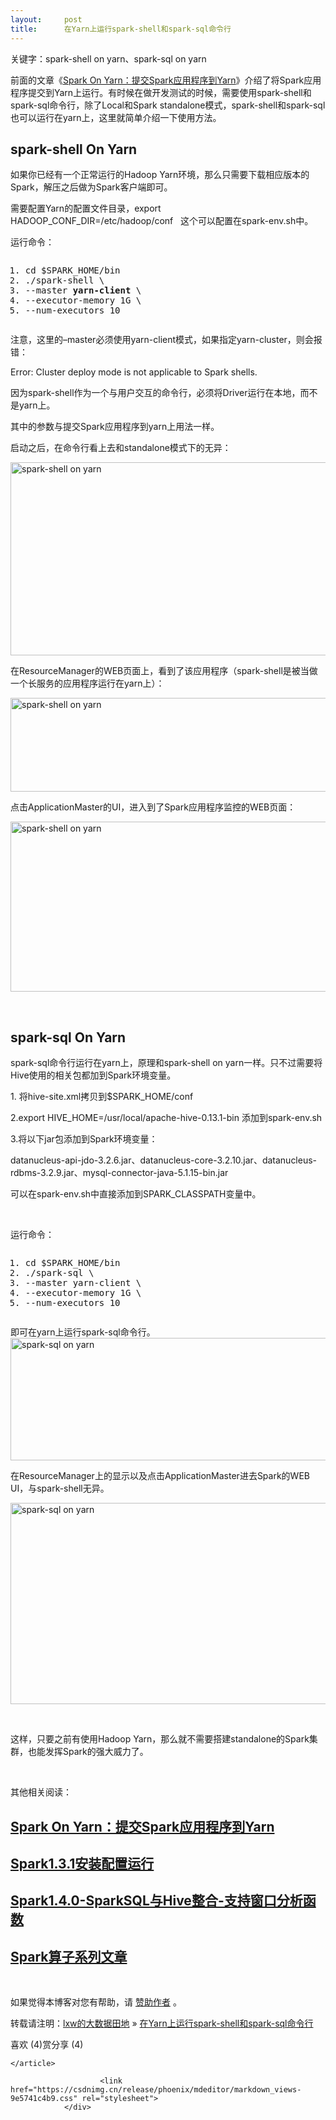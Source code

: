```yaml
---
layout:     post
title:      在Yarn上运行spark-shell和spark-sql命令行
---
```

<div id="article_content" class="article_content clearfix csdn-tracking-statistics" data-pid="blog" data-mod="popu_307" data-dsm="post">
								            <div id="content_views" class="markdown_views prism-atom-one-dark">
							<!-- flowchart 箭头图标 勿删 -->
							<svg xmlns="http://www.w3.org/2000/svg" style="display: none;"><path stroke-linecap="round" d="M5,0 0,2.5 5,5z" id="raphael-marker-block" style="-webkit-tap-highlight-color: rgba(0, 0, 0, 0);"></path></svg>
							<article class="article-content">
            <p>关键字：spark-shell on yarn、spark-sql on yarn</p>
<p>前面的文章《<a title="" href="http://lxw1234.com/archives/2015/07/416.htm" rel="nofollow" target="_blank">Spark On Yarn：提交Spark应用程序到Yarn</a>》介绍了将Spark应用程序提交到Yarn上运行。有时候在做开发测试的时候，需要使用spark-shell和spark-sql命令行，除了Local和Spark standalone模式，spark-shell和spark-sql也可以运行在yarn上，这里就简单介绍一下使用方法。</p>
<h2 id="spark-shell-on-yarn">spark-shell On Yarn</h2>
<p>如果你已经有一个正常运行的Hadoop Yarn环境，那么只需要下载相应版本的Spark，解压之后做为Spark客户端即可。</p>
<p>需要配置Yarn的配置文件目录，export HADOOP_CONF_DIR=/etc/hadoop/conf   这个可以配置在spark-env.sh中。</p>
<p>运行命令：</p>
<pre class="prettyprint linenums"><ol class="linenums"><li class="L0"><span class="pln">cd $SPARK_HOME</span><span class="pun">/</span><span class="pln">bin</span></li><li class="L1"><span class="pun">./</span><span class="pln">spark</span><span class="pun">-</span><span class="pln">shell \</span></li><li class="L2"><span class="pun">--</span><span class="pln">master </span><strong><span class="pln">yarn</span><span class="pun">-</span><span class="pln">client</span></strong><span class="pln"> \</span></li><li class="L3"><span class="pun">--</span><span class="pln">executor</span><span class="pun">-</span><span class="pln">memory </span><span class="lit">1G</span><span class="pln"> \</span></li><li class="L4"><span class="pun">--</span><span class="pln">num</span><span class="pun">-</span><span class="pln">executors </span><span class="lit">10</span></li></ol></pre>
<p>注意，这里的–master必须使用yarn-client模式，如果指定yarn-cluster，则会报错：</p>
<p>Error: Cluster deploy mode is not applicable to Spark shells.</p>
<p>因为spark-shell作为一个与用户交互的命令行，必须将Driver运行在本地，而不是yarn上。</p>
<p>其中的参数与提交Spark应用程序到yarn上用法一样。</p>
<p>启动之后，在命令行看上去和standalone模式下的无异：</p>
<p><img class="aligncenter" src="http://7xipth.com1.z0.glb.clouddn.com/0811-1.jpg" alt="spark-shell on yarn" width="576" height="309"></p>
<p>在ResourceManager的WEB页面上，看到了该应用程序（spark-shell是被当做一个长服务的应用程序运行在yarn上）：</p>
<p><img class="aligncenter" src="http://7xipth.com1.z0.glb.clouddn.com/0811-2.jpg" alt="spark-shell on yarn" width="650" height="150"></p>
<p>点击ApplicationMaster的UI，进入到了Spark应用程序监控的WEB页面：</p>
<p><img class="aligncenter" src="http://7xipth.com1.z0.glb.clouddn.com/0811-3.jpg" alt="spark-shell on yarn" width="620" height="272"></p>
<p> </p>
<h2 id="spark-sql-on-yarn">spark-sql On Yarn</h2>
<p>spark-sql命令行运行在yarn上，原理和spark-shell on yarn一样。只不过需要将Hive使用的相关包都加到Spark环境变量。</p>
<p>1. 将hive-site.xml拷贝到$SPARK_HOME/conf</p>
<p>2.export HIVE_HOME=/usr/local/apache-hive-0.13.1-bin 添加到spark-env.sh</p>
<p>3.将以下jar包添加到Spark环境变量：</p>
<p>datanucleus-api-jdo-3.2.6.jar、datanucleus-core-3.2.10.jar、datanucleus-rdbms-3.2.9.jar、mysql-connector-java-5.1.15-bin.jar</p>
<p>可以在spark-env.sh中直接添加到SPARK_CLASSPATH变量中。</p>
<p> </p>
<p>运行命令：</p>
<pre class="prettyprint linenums"><ol class="linenums"><li class="L0"><span class="pln">cd $SPARK_HOME</span><span class="pun">/</span><span class="pln">bin</span></li><li class="L1"><span class="pun">./</span><span class="pln">spark</span><span class="pun">-</span><span class="pln">sql \</span></li><li class="L2"><span class="pun">--</span><span class="pln">master yarn</span><span class="pun">-</span><span class="pln">client \</span></li><li class="L3"><span class="pun">--</span><span class="pln">executor</span><span class="pun">-</span><span class="pln">memory </span><span class="lit">1G</span><span class="pln"> \</span></li><li class="L4"><span class="pun">--</span><span class="pln">num</span><span class="pun">-</span><span class="pln">executors </span><span class="lit">10</span></li></ol></pre>
<p>即可在yarn上运行spark-sql命令行。<br>
<img class="aligncenter" src="http://7xipth.com1.z0.glb.clouddn.com/0811-5.jpg" alt="spark-sql on yarn" width="753" height="196"></p>
<p>在ResourceManager上的显示以及点击ApplicationMaster进去Spark的WEB UI，与spark-shell无异。</p>
<p><img class="aligncenter" src="http://7xipth.com1.z0.glb.clouddn.com/0811-4.jpg" alt="spark-sql on yarn" width="555" height="322"></p>
<p> </p>
<p>这样，只要之前有使用Hadoop Yarn，那么就不需要搭建standalone的Spark集群，也能发挥Spark的强大威力了。</p>
<p> </p>
<p>其他相关阅读：</p>
<h2 id="spark-on-yarn提交spark应用程序到yarn"><a title="" href="http://lxw1234.com/archives/2015/07/416.htm" rel="nofollow" target="_blank">Spark On Yarn：提交Spark应用程序到Yarn </a></h2>
<h2 id="spark131安装配置运行"><a title="" href="http://lxw1234.com/archives/2015/06/281.htm" rel="nofollow" target="_blank">Spark1.3.1安装配置运行 </a></h2>
<h2 id="spark140-sparksql与hive整合-支持窗口分析函数"><a title="" href="http://lxw1234.com/archives/2015/06/294.htm" rel="nofollow" target="_blank">Spark1.4.0-SparkSQL与Hive整合-支持窗口分析函数 </a></h2>
<h2 id="spark算子系列文章"><a title="" href="http://lxw1234.com/archives/2015/07/363.htm" rel="nofollow" target="_blank">Spark算子系列文章 </a></h2>
<p> </p>
<p>如果觉得本博客对您有帮助，请 <a href="http://lxw1234.com/pay-blog" rel="nofollow" target="_blank" title="">赞助作者</a> 。</p><p>转载请注明：<a href="http://lxw1234.com" rel="nofollow" title="">lxw的大数据田地</a> » <a href="http://lxw1234.com/archives/2015/08/448.htm" rel="nofollow" title="">在Yarn上运行spark-shell和spark-sql命令行</a></p>


<div class="article-social">
            <a id="Addlike" class="action" title=""><i class="fa fa-heart-o"></i>喜欢 (<span class="count">4</span>)</a><span class="or"><a class="none" title="">赏</a></span><span class="action action-share bdsharebuttonbox bdshare-button-style0-24"><i class="fa fa-share-alt"></i>分享 (<span class="bds_count" title="累计分享4次">4</span>)</span><div class="action-popover"><div class="popover top in"><div class="arrow"></div><div class="popover-content"><a href="#" rel="nofollow" class="sinaweibo fa fa-weibo" title=""></a><a href="#" rel="nofollow" class="bds_qzone fa fa-star" title=""></a><a href="#" rel="nofollow" class="tencentweibo fa fa-tencent-weibo" title=""></a><a href="#" rel="nofollow" class="qq fa fa-qq" title=""></a><a href="#" rel="nofollow" class="bds_renren fa fa-renren" title=""></a><a href="#" rel="nofollow" class="bds_weixin fa fa-weixin" title=""></a><a href="#" rel="nofollow" class="bds_more fa fa-ellipsis-h" title=""></a></div></div></div> 
</div>

<pre><code>&lt;/article&gt;
</code></pre></article>            </div>
						<link href="https://csdnimg.cn/release/phoenix/mdeditor/markdown_views-9e5741c4b9.css" rel="stylesheet">
                </div>